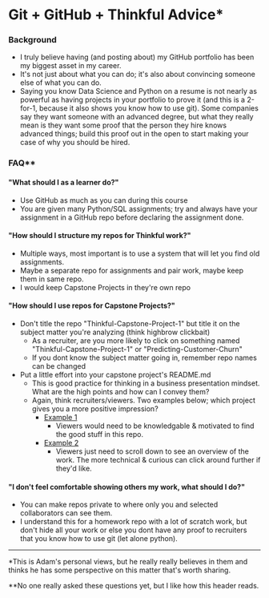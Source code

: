 # Git + GitHub + Thinkful Advice*

### Background

* I truly believe having (and posting about) my GitHub portfolio has been my biggest asset in my career.
* It's not just about what you can do; it's also about convincing someone else of what you can do.
* Saying you know Data Science and Python on a resume is not nearly as powerful as having projects in your portfolio to prove it (and this is a 2-for-1, because it also shows you know how to use git).  Some companies say they want someone with an advanced degree, but what they really mean is they want some proof that the person they hire knows advanced things; build this proof out in the open to start making your case of why you should be hired.

### FAQ**

#### "What should I as a learner do?"

* Use GitHub as much as you can during this course
* You are given many Python/SQL assignments; try and always have your assignment in a GitHub repo before declaring the assignment done.

#### "How should I structure my repos for Thinkful work?"

* Multiple ways, most important is to use a system that will let you find old assignments.
* Maybe a separate repo for assignments and pair work, maybe keep them in same repo.
* I would keep Capstone Projects in they're own repo

#### "How should I use repos for Capstone Projects?"

* Don't title the repo "Thinkful-Capstone-Project-1" but title it on the subject matter you're analyzing (think highbrow clickbait)
  * As a recruiter, are you more likely to click on something named "Thinkful-Capstone-Project-1" or "Predicting-Customer-Churn"
  * If you dont know the subject matter going in, remember repo names can be changed
* Put a little effort into your capstone project's README.md
  * This is good practice for thinking in a business presentation mindset.  What are the high points and how can I convey them?
  * Again, think recruiters/viewers.  Two examples below; which project gives you a more positive impression?
    * [Example 1](https://github.com/AdamSpannbauer/cv_intro)
      * Viewers would need to be knowledgable & motivated to find the good stuff in this repo.
    * [Example 2](https://github.com/AdamSpannbauer/r_regex_tester_app)
      * Viewers just need to scroll down to see an overview of the work.  The more technical & curious can click around further if they'd like.

#### "I don't feel comfortable showing others my work, what should I do?"

* You can make repos private to where only you and selected collaborators can see them.
* I understand this for a homework repo with a lot of scratch work, but don't hide all your work or else you dont have any proof to recruiters that you know how to use git (let alone python).

---

*This is Adam's personal views, but he really really believes in them and thinks he has some perspective on this matter that's worth sharing.

**No one really asked these questions yet, but I like how this header reads.